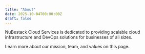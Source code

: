 ```yaml
---
title: "About"
date: 2025-10-04T00:00:00Z
draft: false
---
```


NuBestack Cloud Services is dedicated to providing scalable cloud infrastructure and DevOps solutions for businesses of all sizes.

Learn more about our mission, team, and values on this page.
